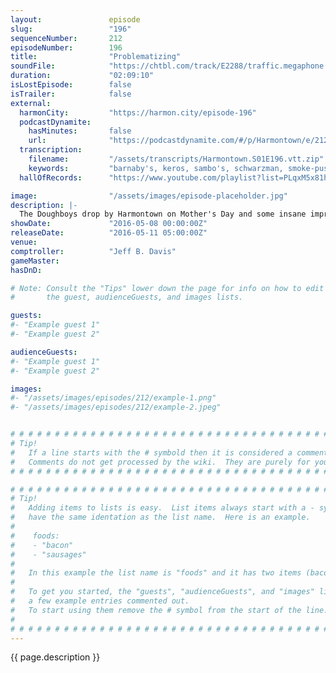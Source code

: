 ```yaml
---
layout:               episode
slug:                 "196"
sequenceNumber:       212
episodeNumber:        196
title:                "Problematizing"
soundFile:            "https://chtbl.com/track/E2288/traffic.megaphone.fm/STA7740080157.mp3?updated=1560206588"
duration:             "02:09:10"
isLostEpisode:        false
isTrailer:            false
external:
  harmonCity:         "https://harmon.city/episode-196"
  podcastDynamite:
    hasMinutes:       false
    url:              "https://podcastdynamite.com/#/p/Harmontown/e/212/196"
  transcription:
    filename:         "/assets/transcripts/Harmontown.S01E196.vtt.zip"
    keywords:         "barnaby's, keros, sambo's, schwarzman, smoke-pussied, monorail, problematize, problematizing, problematization, academics, doe, cardinal, tycoon, dumbo, monterey, tony's, incremental, walt, lauren, mother's, canceling, tapped, transform, problematic, speculate"
  hallOfRecords:      "https://www.youtube.com/playlist?list=PLqxM5x81hNOYikXjKMUT0U2HAkmUOm3OJ"

image:                "/assets/images/episode-placeholder.jpg"
description: |-
  The Doughboys drop by Harmontown on Mother's Day and some insane improv ensues.
showDate:             "2016-05-08 00:00:00Z"
releaseDate:          "2016-05-11 05:00:00Z"
venue:                
comptroller:          "Jeff B. Davis"
gameMaster:           
hasDnD:               

# Note: Consult the "Tips" lower down the page for info on how to edit
#       the guest, audienceGuests, and images lists.

guests:
#- "Example guest 1"
#- "Example guest 2"

audienceGuests:
#- "Example guest 1"
#- "Example guest 2"

images:
#- "/assets/images/episodes/212/example-1.png"
#- "/assets/images/episodes/212/example-2.jpeg"


# # # # # # # # # # # # # # # # # # # # # # # # # # # # # # # # # # # # # # # # # # # # #
# Tip!
#   If a line starts with the # symbold then it is considered a comment.
#   Comments do not get processed by the wiki.  They are purely for your information.
# # # # # # # # # # # # # # # # # # # # # # # # # # # # # # # # # # # # # # # # # # # # #

# # # # # # # # # # # # # # # # # # # # # # # # # # # # # # # # # # # # # # # # # # # # #
# Tip!
#   Adding items to lists is easy.  List items always start with a - symbol and have
#   have the same identation as the list name.  Here is an example.
#
#    foods:
#    - "bacon"
#    - "sausages"
#
#   In this example the list name is "foods" and it has two items (bacon, and sausages).
#
#   To get you started, the "guests", "audienceGuests", and "images" lists below have
#   a few example entries commented out.
#   To start using them remove the # symbol from the start of the line.
#
# # # # # # # # # # # # # # # # # # # # # # # # # # # # # # # # # # # # # # # # # # # # #
---
```


<!-- The episode description will be rendered here -->
{{ page.description }}

<!-- Add your content BELOW here -->
<!-- vvvvvvvvvvvvvvvvvvvvvvvvvvv -->




<!-- ^^^^^^^^^^^^^^^^^^^^^^^^^^^ -->
<!-- Add your content ABOVE here -->

<!-- The episode gallery will be rendered here -->